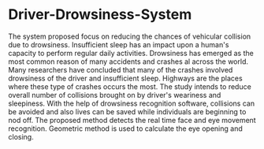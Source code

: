 # Driver-Drowsiness-System
The system proposed focus on reducing the chances of vehicular collision due to 
drowsiness. Insufficient sleep has an impact upon a human's capacity to perform 
regular daily activities. Drowsiness has emerged as the most common reason of
many accidents and crashes al across the world. Many researchers have 
concluded that many of the crashes involved drowsiness of the driver and 
insufficient sleep. Highways are the places where these type of crashes occurs the 
most. The study intends to reduce overall number of collisions brought on by 
driver's weariness and sleepiness. With the help of drowsiness recognition 
software, collisions can be avoided and also lives can be saved while individuals 
are beginning to nod off. The proposed method detects the real time face and eye 
movement recognition. Geometric method is used to calculate the eye opening
and closing.
